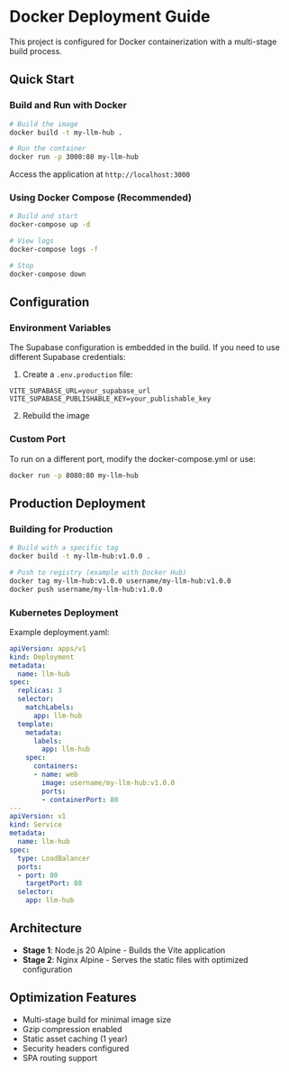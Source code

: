 # Docker Deployment Guide

This project is configured for Docker containerization with a multi-stage build process.

## Quick Start

### Build and Run with Docker

```bash
# Build the image
docker build -t my-llm-hub .

# Run the container
docker run -p 3000:80 my-llm-hub
```

Access the application at `http://localhost:3000`

### Using Docker Compose (Recommended)

```bash
# Build and start
docker-compose up -d

# View logs
docker-compose logs -f

# Stop
docker-compose down
```

## Configuration

### Environment Variables

The Supabase configuration is embedded in the build. If you need to use different Supabase credentials:

1. Create a `.env.production` file:
```
VITE_SUPABASE_URL=your_supabase_url
VITE_SUPABASE_PUBLISHABLE_KEY=your_publishable_key
```

2. Rebuild the image

### Custom Port

To run on a different port, modify the docker-compose.yml or use:

```bash
docker run -p 8080:80 my-llm-hub
```

## Production Deployment

### Building for Production

```bash
# Build with a specific tag
docker build -t my-llm-hub:v1.0.0 .

# Push to registry (example with Docker Hub)
docker tag my-llm-hub:v1.0.0 username/my-llm-hub:v1.0.0
docker push username/my-llm-hub:v1.0.0
```

### Kubernetes Deployment

Example deployment.yaml:

```yaml
apiVersion: apps/v1
kind: Deployment
metadata:
  name: llm-hub
spec:
  replicas: 3
  selector:
    matchLabels:
      app: llm-hub
  template:
    metadata:
      labels:
        app: llm-hub
    spec:
      containers:
      - name: web
        image: username/my-llm-hub:v1.0.0
        ports:
        - containerPort: 80
---
apiVersion: v1
kind: Service
metadata:
  name: llm-hub
spec:
  type: LoadBalancer
  ports:
  - port: 80
    targetPort: 80
  selector:
    app: llm-hub
```

## Architecture

- **Stage 1**: Node.js 20 Alpine - Builds the Vite application
- **Stage 2**: Nginx Alpine - Serves the static files with optimized configuration

## Optimization Features

- Multi-stage build for minimal image size
- Gzip compression enabled
- Static asset caching (1 year)
- Security headers configured
- SPA routing support
